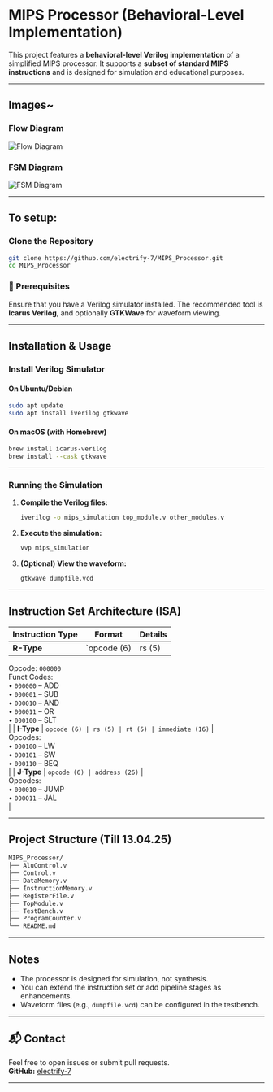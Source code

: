 # MIPS Processor (Behavioral-Level Implementation)

This project features a **behavioral-level Verilog implementation** of a simplified MIPS processor. It supports a **subset of standard MIPS instructions** and is designed for simulation and educational purposes.

---

## Images~

### Flow Diagram  
![Flow Diagram](/images/Screenshot%202025-04-13%20at%2011.36.17 AM.png)

### FSM Diagram 
![FSM Diagram](/images/Screenshot%202025-04-13%20at%2011.35.51 AM.png)

---

## To setup:

### Clone the Repository

```bash
git clone https://github.com/electrify-7/MIPS_Processor.git
cd MIPS_Processor
```

### 🔧 Prerequisites

Ensure that you have a Verilog simulator installed. The recommended tool is **Icarus Verilog**, and optionally **GTKWave** for waveform viewing.

---

##  Installation & Usage

### Install Verilog Simulator

#### On Ubuntu/Debian

```bash
sudo apt update
sudo apt install iverilog gtkwave
```

#### On macOS (with Homebrew)

```bash
brew install icarus-verilog
brew install --cask gtkwave
```

---

###  Running the Simulation

1. **Compile the Verilog files:**

    ```bash
    iverilog -o mips_simulation top_module.v other_modules.v
    ```

2. **Execute the simulation:**

    ```bash
    vvp mips_simulation
    ```

3. **(Optional) View the waveform:**

    ```bash
    gtkwave dumpfile.vcd
    ```

---

## Instruction Set Architecture (ISA)

| Instruction Type | Format | Details |
|------------------|--------|---------|
| **R-Type** | `opcode (6) | rs (5) | rt (5) | rd (5) | shamt (5) | funct (6)` |  
Opcode: `000000`  
Funct Codes:  
• `000000` – ADD  
• `000001` – SUB  
• `000010` – AND  
• `000011` – OR  
• `000100` – SLT  
|
| **I-Type** | `opcode (6) | rs (5) | rt (5) | immediate (16)` |  
Opcodes:  
• `000100` – LW  
• `000101` – SW  
• `000110` – BEQ  
|
| **J-Type** | `opcode (6) | address (26)` |  
Opcodes:  
• `000010` – JUMP  
• `000011` – JAL  
|

---

##  Project Structure (Till 13.04.25)

```bash
MIPS_Processor/
├── AluControl.v
├── Control.v
├── DataMemory.v
├── InstructionMemory.v
├── RegisterFile.v
├── TopModule.v
├── TestBench.v
├── ProgramCounter.v
└── README.md
```

---

##  Notes

- The processor is designed for simulation, not synthesis.
- You can extend the instruction set or add pipeline stages as enhancements.
- Waveform files (e.g., `dumpfile.vcd`) can be configured in the testbench.

---

## 📬 Contact

Feel free to open issues or submit pull requests.  
**GitHub:** [electrify-7](https://github.com/electrify-7)

---
